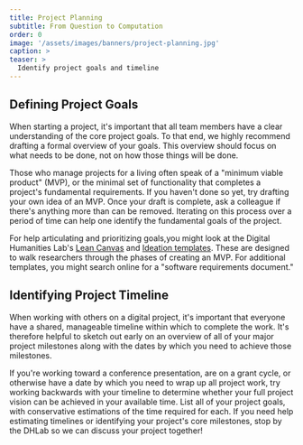 ```yaml
---
title: Project Planning
subtitle: From Question to Computation
order: 0
image: '/assets/images/banners/project-planning.jpg'
caption: >
teaser: >
  Identify project goals and timeline
---
```


<h2 class='subheading'>Defining Project Goals</h2>

When starting a project, it's important that all team members have a clear understanding of the core project goals. To that end, we highly recommend drafting a formal overview of your goals. This overview should focus on what needs to be done, not on how those things will be done. 

Those who manage projects for a living often speak of a "minimum viable product" (MVP), or the minimal set of functionality that completes a project's fundamental requirements. If you haven't done so yet, try drafting your own idea of an MVP. Once your draft is complete, ask a colleague if there's anything more than can be removed. Iterating on this process over a period of time can help one identify the fundamental goals of the project.  

For help articulating and prioritizing goals,you might look at the Digital Humanities Lab's <a href='{{site.baseurl}}/assets/docs/DH-LeanCanvas.pdf'>Lean Canvas</a> and <a href='{{site.baseurl}}/assets/docs/DH-Ideation.pdf'>Ideation templates</a>. These are designed to walk researchers through the phases of creating an MVP. For additional templates, you might search online for a "software requirements document."  

<h2 class='subheading'>Identifying Project Timeline</h2>

When working with others on a digital project, it's important that everyone have a shared, manageable timeline within which to complete the work. It's therefore helpful to sketch out early on an overview of all of your major project milestones along with the dates by which you need to achieve those milestones.  

If you're working toward a conference presentation, are on a grant cycle, or otherwise have a date by which you need to wrap up all project work, try working backwards with your timeline to determine whether your full project vision can be achieved in your available time. List all of your project goals, with conservative estimations of the time required for each. If you need help estimating timelines or identifying your project's core milestones, stop by the DHLab so we can discuss your project together!